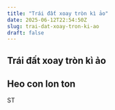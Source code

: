 ```yaml
---
title: "Trái đất xoay tròn kì ảo"
date: 2025-06-12T22:54:50Z
slug: trai-dat-xoay-tron-ki-ao
draft: false
---
```


## Trái đất xoay tròn kì ảo

## Heo con lon ton

ST